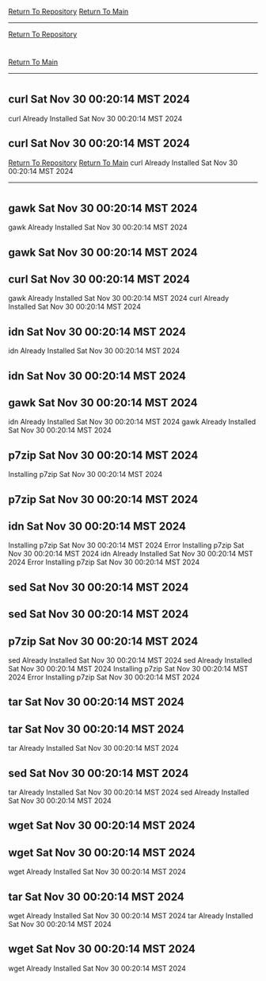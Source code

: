 [Return To Repository](https://github.com/DigitalWarrior/piholeparser/)
[Return To Main](https://github.com/DigitalWarrior/piholeparser/blob/master/RecentRunLogs/Mainlog.md)
____________________________________
[Return To Repository](https://github.com/DigitalWarrior/piholeparser/)
# 
[Return To Main](https://github.com/DigitalWarrior/piholeparser/blob/master/RecentRunLogs/Mainlog.md)
____________________________________
# 
## curl Sat Nov 30 00:20:14 MST 2024
curl Already Installed Sat Nov 30 00:20:14 MST 2024
## curl Sat Nov 30 00:20:14 MST 2024
[Return To Repository](https://github.com/DigitalWarrior/piholeparser/)
[Return To Main](https://github.com/DigitalWarrior/piholeparser/blob/master/RecentRunLogs/Mainlog.md)
curl Already Installed Sat Nov 30 00:20:14 MST 2024
____________________________________
# 
## gawk Sat Nov 30 00:20:14 MST 2024
gawk Already Installed Sat Nov 30 00:20:14 MST 2024
## gawk Sat Nov 30 00:20:14 MST 2024
## curl Sat Nov 30 00:20:14 MST 2024
gawk Already Installed Sat Nov 30 00:20:14 MST 2024
curl Already Installed Sat Nov 30 00:20:14 MST 2024
## idn Sat Nov 30 00:20:14 MST 2024
idn Already Installed Sat Nov 30 00:20:14 MST 2024
## idn Sat Nov 30 00:20:14 MST 2024
## gawk Sat Nov 30 00:20:14 MST 2024
idn Already Installed Sat Nov 30 00:20:14 MST 2024
gawk Already Installed Sat Nov 30 00:20:14 MST 2024
## p7zip Sat Nov 30 00:20:14 MST 2024
Installing p7zip Sat Nov 30 00:20:14 MST 2024
## p7zip Sat Nov 30 00:20:14 MST 2024
## idn Sat Nov 30 00:20:14 MST 2024
Installing p7zip Sat Nov 30 00:20:14 MST 2024
Error Installing p7zip Sat Nov 30 00:20:14 MST 2024
idn Already Installed Sat Nov 30 00:20:14 MST 2024
Error Installing p7zip Sat Nov 30 00:20:14 MST 2024
## sed Sat Nov 30 00:20:14 MST 2024
## sed Sat Nov 30 00:20:14 MST 2024
## p7zip Sat Nov 30 00:20:14 MST 2024
sed Already Installed Sat Nov 30 00:20:14 MST 2024
sed Already Installed Sat Nov 30 00:20:14 MST 2024
Installing p7zip Sat Nov 30 00:20:14 MST 2024
Error Installing p7zip Sat Nov 30 00:20:14 MST 2024
## tar Sat Nov 30 00:20:14 MST 2024
## tar Sat Nov 30 00:20:14 MST 2024
tar Already Installed Sat Nov 30 00:20:14 MST 2024
## sed Sat Nov 30 00:20:14 MST 2024
tar Already Installed Sat Nov 30 00:20:14 MST 2024
sed Already Installed Sat Nov 30 00:20:14 MST 2024
## wget Sat Nov 30 00:20:14 MST 2024
## wget Sat Nov 30 00:20:14 MST 2024
wget Already Installed Sat Nov 30 00:20:14 MST 2024
## tar Sat Nov 30 00:20:14 MST 2024
wget Already Installed Sat Nov 30 00:20:14 MST 2024
tar Already Installed Sat Nov 30 00:20:14 MST 2024
## wget Sat Nov 30 00:20:14 MST 2024
wget Already Installed Sat Nov 30 00:20:14 MST 2024
